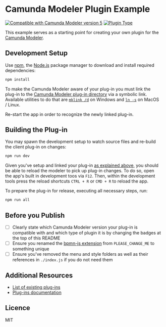 # Camunda Modeler Plugin Example

 [![Compatible with Camunda Modeler version 5](https://img.shields.io/badge/Modeler_Version-5.0.0+-blue.svg)](#) [![Plugin Type](https://img.shields.io/badge/Plugin%20Type-BPMN-green.svg)](#)

This example serves as a starting point for creating your own plugin for the [Camunda Modeler](https://github.com/camunda/camunda-modeler).


## Development Setup

Use [npm](https://www.npmjs.com/), the [Node.js](https://nodejs.org/en/) package manager to download and install required dependencies:

```sh
npm install
```

To make the Camunda Modeler aware of your plug-in you must link the plug-in to the [Camunda Modeler plug-in directory](https://github.com/camunda/camunda-modeler/tree/develop/docs/plugins#plugging-into-the-camunda-modeler) via a symbolic link.
Available utilities to do that are [`mklink /d`](https://docs.microsoft.com/en-us/windows-server/administration/windows-commands/mklink) on Windows and [`ln -s`](https://linux.die.net/man/1/ln) on MacOS / Linux.

Re-start the app in order to recognize the newly linked plug-in.


## Building the Plug-in

You may spawn the development setup to watch source files and re-build the client plug-in on changes:

```sh
npm run dev
```

Given you've setup and linked your plug-in [as explained above](#development-setup), you should be able to reload the modeler to pick up plug-in changes. To do so, open the app's built in development toos via `F12`. Then, within the development tools press the reload shortcuts `CTRL + R` or `CMD + R` to reload the app.


To prepare the plug-in for release, executing all necessary steps, run:

```sh
npm run all
```


## Before you Publish

* [ ] Clearly state which Camunda Modeler version your plug-in is compatible with and which type of plugin it is by changing the badges at the top of this README 
* [ ] Ensure you renamed the [bpmn-js extension](./client/bpmn-js-extension/index.js#L17) from `PLEASE_CHANGE_ME` to something unique
* [ ] Ensure you've removed the menu and style folders as well as their references in `./index.js` if you do not need them

## Additional Resources

* [List of existing plug-ins](https://github.com/camunda/camunda-modeler-plugins)
* [Plug-ins documentation](https://docs.camunda.io/docs/components/modeler/desktop-modeler/plugins/)


## Licence

MIT
